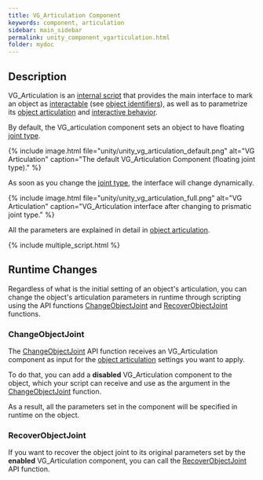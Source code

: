 ```yaml
---
title: VG_Articulation Component
keywords: component, articulation
sidebar: main_sidebar
permalink: unity_component_vgarticulation.html
folder: mydoc
---
```


## Description

VG_Articulation is an <a href="#" data-toggle="tooltip" data-original-title="{{site.data.glossary.VGInternalScript}}">internal script</a> that provides the main interface to mark an object as <a href="#" data-toggle="tooltip" data-original-title="{{site.data.glossary.VGInteractable}}">interactable</a> (see [object identifiers](unity_get_started_objects.html#customizing-layers-and-component-names)), as well as to parametrize its [object articulation](object_articulation.html#object-articulation) and <a href="#" data-toggle="tooltip" data-original-title="{{site.data.glossary.InteractiveBehaviors}}">interactive behavior</a>. 

By default, the VG_articulation component sets an object to have floating <a href="#" data-toggle="tooltip" data-original-title="{{site.data.glossary.JointType}}">joint type</a>. 

{% include image.html file="unity/unity_vg_articulation_default.png" alt="VG Articulation" caption="The default VG_Articulation Component (floating joint type)." %}

As soon as you change the <a href="#" data-toggle="tooltip" data-original-title="{{site.data.glossary.JointType}}">joint type</a>, the interface will change dynamically.

{% include image.html file="unity/unity_vg_articulation_full.png" alt="VG Articulation" caption="VG_Articulation interface after changing to  prismatic joint type." %}

All the parameters are explained in detail in [object articulation](object_articulation.html#object-articulation).

{% include multiple_script.html %}

## Runtime Changes

Regardless of what is the initial setting of an object's articulation, you can change the object's articulation parameters in runtime 
through scripting using the API functions [ChangeObjectJoint](VirtualGrasp_UnityAPI.html#changeobjectjoint) 
and [RecoverObjectJoint](VirtualGrasp_UnityAPI.html#recoverobjectjoint) functions.

### ChangeObjectJoint

The [ChangeObjectJoint](VirtualGrasp_UnityAPI.html#changeobjectjoint) API function receives an VG_Articulation component as input for the [object articulation](object_articulation.html#object-articulation) settings you want to apply.

To do that, you can add a **disabled** VG_Articulation component to the object, which your script can receive and use as the argument in the [ChangeObjectJoint](VirtualGrasp_UnityAPI.html#changeobjectjoint) function.

As a result, all the parameters set in the component will be specified in runtime on the object. 

### RecoverObjectJoint

If you want to recover the object joint to its original parameters set by the **enabled** VG_Articulation component, you can call the [RecoverObjectJoint](VirtualGrasp_UnityAPI.html#recoverobjectjoint) API function.

